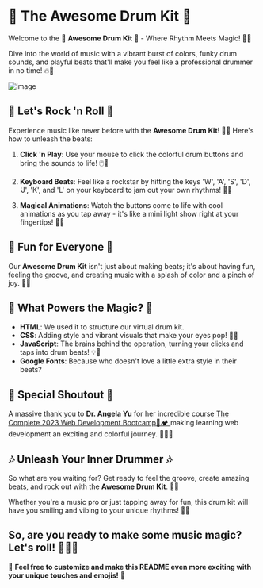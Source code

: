 # 🥁 The Awesome Drum Kit 🥁 
Welcome to the 🥁 **Awesome Drum Kit** 🥁 - Where Rhythm Meets Magic! 🌟🎶

Dive into the world of music with a vibrant burst of colors, funky drum sounds, and playful beats that'll make you feel like a professional drummer in no time! 🔥🤘

![image](https://github.com/YawBoah/Drum-Kit/assets/126890146/be797455-f590-4d73-b5af-df86136a65bb)

## 🎵 Let's Rock 'n Roll 🎵
Experience music like never before with the **Awesome Drum Kit**! 🌈🥁 Here's how to unleash the beats:
1. **Click 'n Play**: Use your mouse to click the colorful drum buttons and bring the sounds to life! 🖱️🥁
2. **Keyboard Beats**: Feel like a rockstar by hitting the keys 'W', 'A', 'S', 'D', 'J', 'K', and 'L' on your keyboard to jam out your own rhythms! 🎹🎶

3. **Magical Animations**: Watch the buttons come to life with cool animations as you tap away - it's like a mini light show right at your fingertips! 🌟✨

## 🌈 Fun for Everyone 🌈
Our **Awesome Drum Kit** isn't just about making beats; it's about having fun, feeling the groove, and creating music with a splash of color and a pinch of joy. 🤗🎉

## 🚀 What Powers the Magic? 🚀
- **HTML**: We used it to structure our virtual drum kit.
- **CSS**: Adding style and vibrant visuals that make your eyes pop! 🎨👀
- **JavaScript**: The brains behind the operation, turning your clicks and taps into drum beats! 💡🥁
- **Google Fonts**: Because who doesn't love a little extra style in their beats?

## 🙌 Special Shoutout 🙌
A massive thank you to **Dr. Angela Yu** for her incredible course [The Complete 2023 Web Development Bootcamp👢🏕 ](https://www.udemy.com/course/the-complete-web-development-bootcamp/) making learning web development an exciting and colorful journey. 🌈👩‍🏫

## 🎶 Unleash Your Inner Drummer 🎶
So what are you waiting for? Get ready to feel the groove, create amazing beats, and rock out with the **Awesome Drum Kit**. 🥳💃

Whether you're a music pro or just tapping away for fun, this drum kit will have you smiling and vibing to your unique rhythms! 🤩🥁

So, are you ready to make some music magic? Let's roll! 🥁🎉🤟
---
🌟 **Feel free to customize and make this README even more exciting with your unique touches and emojis!** 🌟
